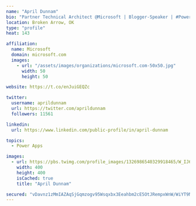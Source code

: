 ```yaml
---
name: "April Dunnam"
bio: "Partner Technical Architect @Microsoft | Blogger-Speaker | #PowerApps, #PowerAutomate, #Office365, #SharePoint | #WIT | #Karaoke Queen"
location: Broken Arrow, OK
type: "profile"
heat: 143

affiliation:
  name: Microsoft
  domain: microsoft.com
  images:
    - url: "/assets/images/organizations/microsoft.com-50x50.jpg"
      width: 50
      height: 50

website: https://t.co/enJuiGEQZc

twitter:
  username: aprildunnam
  url: https://twitter.com/aprildunnam
  followers: 11561

linkedin:
  url: https://www.linkedin.com/public-profile/in/april-dunnam

topics:
  - Power Apps

images:
  - url: https://pbs.twimg.com/profile_images/1326986540329918465/W_IJ6Ih2_400x400.jpg
    width: 400
    height: 400
    isCached: true
    title: "April Dunnam"

secured: "vDavnz1zMmIAZAqSjGqmzogv95Wsqxbx3Eeahbm2cE5OtJRempxWnW/WiYT9N28Blu9fthBWoLSEeCC3BIJZmPmTVEAC81nHF7JlFBL39L1IPebMmzVMUrO3nldt96V0fJMIXvU/+fVSRnnOXcG6VRzqPVfTttUAl51L+0uQJ5TIbTHrR/CH3K1xZDe2+QJ4mRFAhXJhTek/UZwfLWYhSTmdNm+PWfL1TV61qvYqhzvYf0j3zF8TtzgdffqaBRHE6lb3UXIwtf3+S/zqXn4+OtfT2rcgxsKqNxMN+cr5Vl6r18XGf5De/3qlN7es/PdsDif5x8ZJphXHhYvc582um7LHQSY4Q5hwLH7n6gqB/+7dIEBRgBdb8FVNYU48+A2vyNeohZqR6H+UnltnjVa5L5haDCUkeeOj7jIC4HLJRxk=;W1pDvXrYtgPeW190FX9icw=="
---
```


